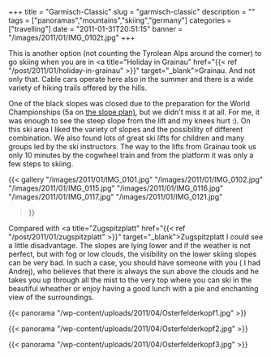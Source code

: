 +++
title = "Garmisch-Classic"
slug = "garmisch-classic"
description = ""
tags = ["panoramas","mountains","skiing","germany"]
categories = ["travelling"]
date = "2011-01-31T20:51:15"
banner = "/images/2011/01/IMG_0102t.jpg"
+++

This is another option (not counting the Tyrolean Alps around the corner) to go skiing when you are
in <a title="Holiday in Grainau" href="{{< ref "/post/2011/01/holiday-in-grainau" >}}"
target="_blank">Grainau</a>. And not only that. Cable cars operate here also in the summer and
there is a wide variety of hiking trails offered by the hills.

One of the black slopes was closed due to the preparation for the World Championships (5a on <a
title="slope plan for Garmisch-Classic"
href="https://www.skigebiete-test.de/skigebiet/garmisch-partenkirchen-classic-gebiet_pistenplan.html"
target="_blank">the slope plan)</a>, but we didn't miss it at all. For me, it was enough to see the
steep slope from the lift and my knees hurt :). On this ski area I liked the variety of slopes and
the possibility of different combination. We also found lots of great ski lifts for children and
many groups led by the ski instructors. The way to the lifts from Grainau took us only 10 minutes
by the cogwheel train and from the platform it was only a few steps to skiing.

{{< gallery
    "/images/2011/01/IMG_0101.jpg"
    "/images/2011/01/IMG_0102.jpg"
    "/images/2011/01/IMG_0115.jpg"
    "/images/2011/01/IMG_0116.jpg"
    "/images/2011/01/IMG_0117.jpg"
    "/images/2011/01/IMG_0121.jpg"
>}}

Compared with <a title="Zugspitzplatt" href="{{< ref "/post/2011/01/zugspitzplatt" >}}"
target="_blank">Zugspitzplatt</a> I could see a little disadvantage. The slopes are lying lower and
if the weather is not perfect, but with fog or low clouds, the visibility on the lower skiing
slopes can be very bad. In such a case, you should have someone with you ( I had Andrej), who
believes that there is always the sun above the clouds and he takes you up through all the mist to
the very top where you can ski in the beautiful wheather or enjoy having a good lunch with a pie
and enchanting view of the surroundings.

{{< panorama "/wp-content/uploads/2011/04/Osterfelderkopf1.jpg"  >}}

{{< panorama "/wp-content/uploads/2011/04/Osterfelderkopf2.jpg"  >}}

{{< panorama "/wp-content/uploads/2011/04/Osterfelderkopf3.jpg"  >}}
